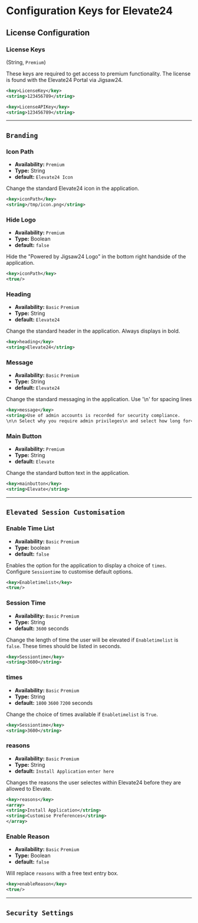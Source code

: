 # Configuration Keys for Elevate24

## License Configuration

### License Keys
(String, `Premium`)

These keys are required to get access to premium functionality. The license is found with the Elevate24 Portal via Jigsaw24. 

```xml
<key>LicenseKey</key>
<string>123456789</string>
```
```xml
<key>LicenseAPIKey</key>
<string>123456789</string>
```

---

## `Branding`
### Icon Path 
- **Availability:** `Premium`
- **Type:** String
- **default:** `Elevate24 Icon`
 
Change the standard Elevate24 icon in the application. 
```xml
<key>iconPath</key>
<string>/tmp/icon.png</string>
```
### Hide Logo
- **Availability:** `Premium`
- **Type:** Boolean
- **default:** `false`

Hide the "Powered by Jigsaw24 Logo" in the bottom right handside of the application.
```xml
<key>iconPath</key>
<true/>
```
### Heading
- **Availability:** `Basic` `Premium`
- **Type:** String
- **default:** `Elevate24`

Change the standard header in the application. Always displays in bold. 
```xml
<key>heading</key>
<string>Elevate24</string>
```
### Message
- **Availability:** `Basic` `Premium`
- **Type:** String
- **default:** `Elevate24`

Change the standard messaging in the application. Use '\\n' for spacing lines
```xml
<key>message</key>
<string>Use of admin accounts is recorded for security compliance.
\n\n Select why you require admin privileges\n and select how long for</string>
```
### Main Button
- **Availability:** `Premium`
- **Type:** String
- **default:** `Elevate`

Change the standard button text in the application. 

```xml
<key>mainbutton</key>
<string>Elevate</string>
```

---


## `Elevated Session Customisation`

### Enable Time List
- **Availability:** `Basic` `Premium`
- **Type:** boolean
- **default:** `false` 

Enables the option for the application to display a choice of `times`. Configure `Sessiontime` to customise default options. 

```xml
<key>Enabletimelist</key>
<true/>
```

### Session Time
- **Availability:** `Basic` `Premium`
- **Type:** String
- **default:** `3600` seconds

Change the length of time the user will be elevated if `Enabletimelist` is `false`. These times should be listed in seconds.

```xml
<key>Sessiontime</key>
<string>3600</string>
```

### times
- **Availability:** `Basic` `Premium`
- **Type:** String
- **default:** `1800` `3600` `7200` seconds

Change the choice of times available if `Enabletimelist` is `True`.

```xml
<key>Sessiontime</key>
<string>3600</string>
```

### reasons
- **Availability:** `Basic` `Premium`
- **Type:** String
- **default:** `Install Application` `enter here` 

Changes the reasons the user selectes within Elevate24 before they are allowed to Elevate. 

```xml
<key>reasons</key>
<array>
<string>Install Application</string>
<string>Customise Preferences</string>
</array>
```

### Enable Reason
- **Availability:** `Basic` `Premium`
- **Type:** Boolean
- **default:** `false` 

Will replace `reasons` with a free text entry box. 

```xml
<key>enableReason</key>
<true/>
```



---



## `Security Settings`

